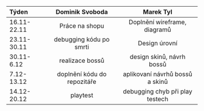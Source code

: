 | Týden       | Dominik Svoboda       | Marek Tyl    |
| :---        |    :----:   |          :---: |
| 16.11-22.11      | Práce na shopu      | Doplnění wireframe, diagramů  |
| 23.11-30.11      | debugging kódu po smrti      | Design úrovní   |
| 30.11-6.12    | realizace bossů          | design skinů, návrh bossů |
| 7.12-13.12    | doplnění kódu do repozitáře  | aplikovaní návrhů bossů a skinů |
| 14.12-20.12   | playtest |  debugging chyb při play testech  |
